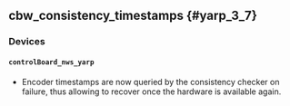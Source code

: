 cbw_consistency_timestamps {#yarp_3_7}
-----------

### Devices

#### `controlBoard_nws_yarp`

* Encoder timestamps are now queried by the consistency checker on failure,
  thus allowing to recover once the hardware is available again.
